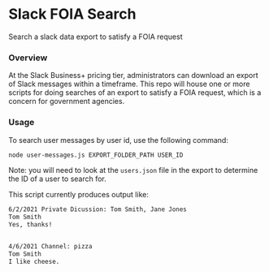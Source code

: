 # Slack FOIA Search
Search a slack data export to satisfy a FOIA request

### Overview

At the Slack Business+ pricing tier, administrators can download an export of Slack messages within a timeframe. This repo will house one or more scripts for doing searches of an export to satisfy a FOIA request, which is a concern for government agencies.

### Usage

To search user messages by user id, use the following command:

```sh
node user-messages.js EXPORT_FOLDER_PATH USER_ID
```

Note: you will need to look at the `users.json` file in the export to determine the ID of a user to search for.

This script currently produces output like:

```txt
6/2/2021 Private Dicussion: Tom Smith, Jane Jones
Tom Smith
Yes, thanks!


4/6/2021 Channel: pizza
Tom Smith
I like cheese.
```
